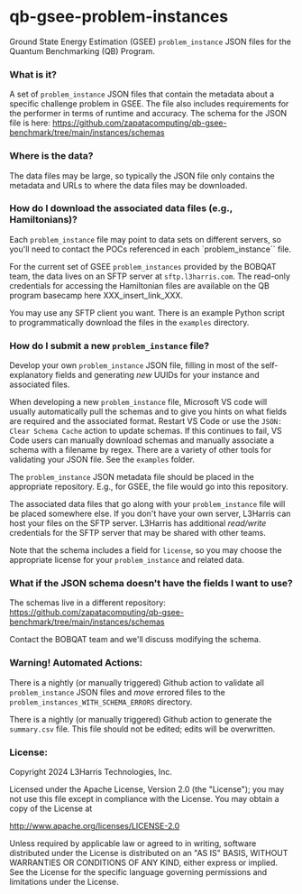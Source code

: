# qb-gsee-problem-instances

Ground State Energy Estimation (GSEE) `problem_instance` JSON files for the Quantum Benchmarking (QB) Program.

### What is it?

A set of `problem_instance` JSON files that contain the metadata about a specific challenge problem in GSEE.  The file also includes requirements for the performer in terms of runtime and accuracy.  The schema for the JSON file is here:  https://github.com/zapatacomputing/qb-gsee-benchmark/tree/main/instances/schemas

### Where is the data?

The data files may be large, so typically the JSON file only contains the metadata and URLs to where the data files may be downloaded.

### How do I download the associated data files (e.g., Hamiltonians)?

Each `problem_instance` file may point to data sets on different servers, so you'll need to contact the POCs referenced in each `problem_instance`` file.

For the current set of GSEE `problem_instances` provided by the BOBQAT team, the data lives on an SFTP server at `sftp.l3harris.com`. The read-only credentials for accessing the Hamiltonian files are available on the QB program basecamp here XXX_insert_link_XXX.

You may use any SFTP client you want.  There is an example Python script to programmatically download the files in the `examples` directory.

###  How do I submit a new `problem_instance` file?

Develop your own `problem_instance` JSON file, filling in most of the self-explanatory fields and generating *new* UUIDs for your instance and associated files.  

When developing a new `problem_instance` file, Microsoft VS code will usually automatically pull the schemas and to give you hints on what fields are required and the associated format.  Restart VS Code or use the `JSON: Clear Schema Cache` action to update schemas.  If this continues to fail, VS Code users can manually download schemas and manually associate a schema with a filename by regex.  There are a variety of other tools for validating your JSON file.  See the `examples` folder.

The `problem_instance` JSON metadata file should be placed in the appropriate repository. E.g., for GSEE, the file would go into this repository.

The associated data files that go along with your `problem_instance` file will be placed somewhere else.  If you don't have your own server, L3Harris can host your files on the SFTP server.  L3Harris has additional *read/write* credentials for the SFTP server that may be shared with other teams.

Note that the schema includes a field for `license`, so you may choose the appropriate license for your `problem_instance` and related data.

###  What if the JSON schema doesn't have the fields I want to use?

The schemas live in a different repository:  https://github.com/zapatacomputing/qb-gsee-benchmark/tree/main/instances/schemas

Contact the BOBQAT team and we'll discuss modifying the schema.

### Warning! Automated Actions:

There is a nightly (or manually triggered) Github action to validate all `problem_instance` JSON files and *move* errored files to the `problem_instances_WITH_SCHEMA_ERRORS` directory.

There is a nightly (or manually triggered) Github action to generate the `summary.csv` file.  This file should not be edited; edits will be overwritten.





### License:

Copyright 2024 L3Harris Technologies, Inc.

Licensed under the Apache License, Version 2.0 (the "License");
you may not use this file except in compliance with the License.
You may obtain a copy of the License at

http://www.apache.org/licenses/LICENSE-2.0

Unless required by applicable law or agreed to in writing, software
distributed under the License is distributed on an "AS IS" BASIS,
WITHOUT WARRANTIES OR CONDITIONS OF ANY KIND, either express or implied.
See the License for the specific language governing permissions and
limitations under the License.